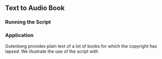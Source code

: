 ## Text to Audio Book

### Running the Script

### Application

Gutenberg provides plain text of a lot of books for which the copyright has lapsed. We illustrate the use of the script with 